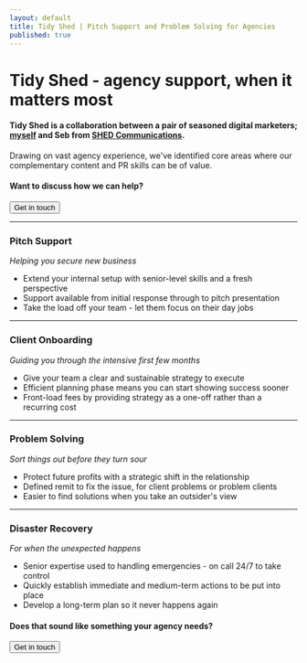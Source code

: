 ```yaml
---
layout: default
title: Tidy Shed | Pitch Support and Problem Solving for Agencies
published: true
---
```


# Tidy Shed - agency support, when it matters most

#### Tidy Shed is a collaboration between a pair of seasoned digital marketers; [myself](/about) and Seb from [SHED Communications](http://shedcomms.co).

Drawing on vast agency experience, we've identified core areas where our complementary content and PR skills can be of value.

#### Want to discuss how we can help?

<a href="/contact"><button class="button">Get in touch</button></a>

---
### Pitch Support
_Helping you secure new business_

- Extend your internal setup with senior-level skills and a fresh perspective
- Support available from initial response through to pitch presentation
- Take the load off your team - let them focus on their day jobs

---
### Client Onboarding
_Guiding you through the intensive first few months_

- Give your team a clear and sustainable strategy to execute
- Efficient planning phase means you can start showing success sooner
- Front-load fees by providing strategy as a one-off rather than a recurring cost

---
### Problem Solving
_Sort things out before they turn sour_

- Protect future profits with a strategic shift in the relationship
- Defined remit to fix the issue, for client problems or problem clients
- Easier to find solutions when you take an outsider's view

---
### Disaster Recovery
_For when the unexpected happens_

- Senior expertise used to handling emergencies - on call 24/7 to take control
- Quickly establish immediate and medium-term actions to be put into place
- Develop a long-term plan so it never happens again

#### Does that sound like something your agency needs?

<a href="/contact"><button class="button">Get in touch</button></a>
